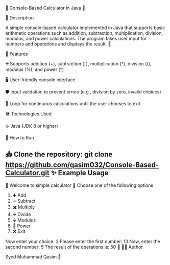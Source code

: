 🎉 Console-Based Calculator in Java 🎉

📌 Description

A simple console-based calculator implemented in Java that supports basic arithmetic operations such as addition, subtraction, multiplication, division, modulus, and power calculations. The program takes user input for numbers and operations and displays the result. 🧮

🚀 Features

➕ Supports addition (+), subtraction (-), multiplication (*), division (/), modulus (%), and power (^)

🖥️ User-friendly console interface

🛡️ Input validation to prevent errors (e.g., division by zero, invalid choices)

🔁 Loop for continuous calculations until the user chooses to exit

🛠️ Technologies Used

☕ Java (JDK 8 or higher)

📌 How to Run

📥 Clone the repository:
git clone https://github.com/qasim032/Console-Based-Calculator.git
✨ Example Usage
-----------------------------------------------------------
🎉 Welcome to simple calculator 🎉
Choose one of the following options
 1. ➕ Add
 2. ➖ Subtract
 3. ✖️ Multiply
 4. ➗ Divide
 5. ➗ Modulus
 6. 🔢 Power
 7. ❌ Exit

Now enter your choice: 3
Please enter the first number: 10
Now, enter the second number: 5
The result of the operations is: 50 🎯
👨‍💻 Author

Syed Muhammad Qasim 🚀
